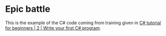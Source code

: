 # Epic battle

This is the example of the C# code coming from training given in [C# tutorial for beginners | 2 | Write your first C# program]( https://youtu.be/KTfilr_pnk0).
